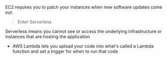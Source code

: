 EC2 requires you to patch your instances when new software updates come out.

> Enter Serverless

Serverless means you cannot see or access the underlying infrastructure or instances that are hosting the application

- AWS Lambda
lets you upload your code into what's called a Lambda function and set a trigger for when to run that code